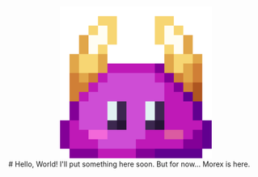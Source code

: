 <div align="center">
  <img src="./file.png" width="300px" />
</div>
# Hello, World!
I'll put something here soon.
But for now... Morex is here.

